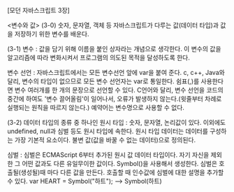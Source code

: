 [모던 자바스크립트 3장]

<변수와 값>
(3-0)
숫자, 문자열, 객체 등 자바스크립트가 다루는 값(데이터 타입)과 값을 저장하기 위한 변수를 배운다.


(3-1)
변수 :
값을 담기 위해 이름을 붙인 상자라는 개념으로 생각한다. 이 변수의 값을 알고리즘에 따라 변화시켜서 프로그램의 의도된 목적을 달성하도록 한다.

변수 선언 :
자바스크립트에서는 모든 변수선언 앞에 var을 붙여 준다. c, c++, Java와 달리, 변수의 타입이 없으므로 모든 변수 선언자는 var로 통일한다.
쉼표(,)를 사용한다면 변수 여러개를 한 개의 문장으로 선언할 수 있다.
C언어와 달리, 변수 선언을 코드의 중간에 하여도 '변수 끌어올림'이 일어나서, 오류가 발생하지 않는다.(윗줄부터 차례로 실행되는 원칙을 따르지 않는다.)
예약어는 변수명으로 사용할 수 없다.


(3-2)
데이터 타입의 종류 중 하나인 원시 타입 :
숫자, 문자열, 논리값이 있다. 이외에도 undefined, null과 심벌 등도 원시 타입에 속한다. 원시 타입 데이터는 데이터를 구성하는 가장 기본적 요소이다. 불변 값(값을 바꿀 수 없는 데이터)으로 정의된다.

심벌 :
심벌은 ECMAScript 6부터 추가된 원시 값 데이터 타입이다. 자기 자신을 제외한 그 어떤 값과도 다른 유일무이한 값이다.
Symbol()을 사용해서 생성한다. 심벌은 호출될(생성될)때 마다 다른 값을 만든다. 호출할 때 인수값에 심벌에 대한 설명을 추가할 수 있다.
var HEART = Symbol("하트"); --> Symbol(하트)

